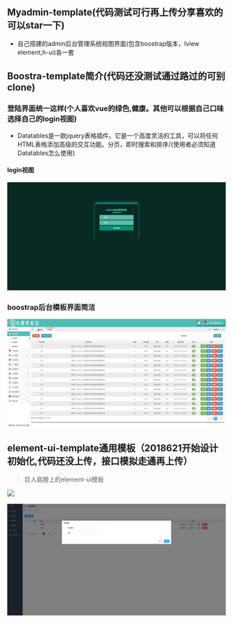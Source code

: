 ## Myadmin-template(代码测试可行再上传分享喜欢的可以star一下)
- 自己搭建的admin后台管理系统视图界面(包含boostrap版本，Iview  element,h-ui)各一套

## Boostra-template简介(代码还没测试通过路过的可别clone)
### 登陆界面统一这样(个人喜欢vue的绿色,健康。其他可以根据自己口味选择自己的login视图)
- Datatables是一款jquery表格插件。它是一个高度灵活的工具，可以将任何HTML表格添加高级的交互功能。分页，即时搜索和排序/{使用者必须知道Datatables怎么使用}

#### login视图
![boostrap版本](./image/loginpage.png)

### boostrap后台模板界面简洁
![简洁](./image/admin.png)

## element-ui-template通用模板（2018621开始设计初始化,代码还没上传，接口模拟走通再上传）

> 巨人肩膀上的element-ui模板


![](.image/aa.png) 

![](./image/bbbb.png)


